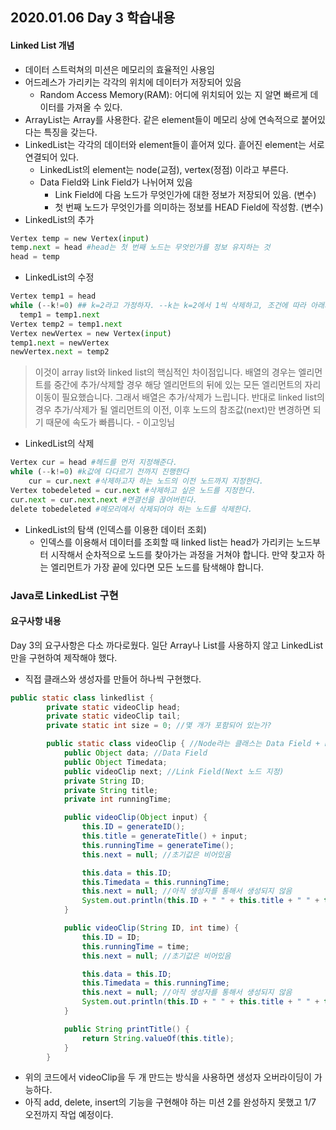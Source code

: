 ## 2020.01.06 Day 3 학습내용

#### Linked List 개념

* 데이터 스트럭쳐의 미션은 메모리의 효율적인 사용임
* 어드레스가 가리키는 각각의 위치에 데이터가 저장되어 있음
  * Random Access Memory(RAM): 어디에 위치되어 있는 지 알면 빠르게 데이터를 가져올 수 있다.
* ArrayList는 Array를 사용한다. 같은 element들이 메모리 상에 연속적으로 붙어있다는 특징을 갖는다.
* LinkedList는 각각의 데이터와 element들이 흩어져 있다. 흩어진 element는 서로 연결되어 있다.
  * LinkedList의 element는 node(교점), vertex(정점) 이라고 부른다.
  * Data Field와 Link Field가 나뉘어져 있음
    * Link Field에 다음 노드가 무엇인가에 대한 정보가 저장되어 있음. (변수)
    * 첫 번째 노드가 무엇인가를 의미하는 정보를 HEAD Field에 작성함. (변수)
* LinkedList의 추가

```python
Vertex temp = new Vertex(input)
temp.next = head #head는 첫 번째 노드는 무엇인가를 정보 유지하는 것
head = temp
```

* LinkedList의 수정

```python
Vertex temp1 = head
while (--k!=0) ## k=2라고 가정하자. --k는 k=2에서 1씩 삭제하고, 조건에 따라 아래의 코드를 실행한다.
  temp1 = temp1.next
Vertex temp2 = temp1.next
Vertex newVertex = new Vertex(input)
temp1.next = newVertex
newVertex.next = temp2
```

> 이것이 array list와 linked list의 핵심적인 차이점입니다. 배열의 경우는 엘리먼트를 중간에 추가/삭제할 경우 해당 엘리먼트의 뒤에 있는 모든 엘리먼트의 자리 이동이 필요했습니다. 그래서 배열은 추가/삭제가 느립니다. 반대로 linked list의 경우 추가/삭제가 될 엘리먼트의 이전, 이후 노드의 참조값(next)만 변경하면 되기 때문에 속도가 빠릅니다. - 이고잉님

* LinkedList의 삭제

```python
Vertex cur = head #헤드를 먼저 지정해준다.
while (--k!=0) #k값에 다다르기 전까지 진행한다
	cur = cur.next #삭제하고자 하는 노드의 이전 노드까지 지정한다.
Vertex tobedeleted = cur.next #삭제하고 싶은 노드를 지정한다.
cur.next = cur.next.next #연결선을 끊어버린다.
delete tobedeleted #메모리에서 삭제되어야 하는 노드를 삭제한다.
```

* LinkedList의 탐색 (인덱스를 이용한 데이터 조회)
  * 인덱스를 이용해서 데이터를 조회할 때 linked list는 head가 가리키는 노드부터 시작해서 순차적으로 노드를 찾아가는 과정을 거쳐야 합니다. 만약 찾고자 하는 엘리먼트가 가장 끝에 있다면 모든 노드를 탐색해야 합니다.

### Java로 LinkedList 구현

#### 요구사항 내용

Day 3의 요구사항은 다소 까다로웠다. 일단 Array나 List를 사용하지 않고 LinkedList만을 구현하여 제작해야 했다.

* 직접 클래스와 생성자를 만들어 하나씩 구현했다.

```java
public static class linkedlist {
        private static videoClip head;
        private static videoClip tail;
        private static int size = 0; //몇 개가 포함되어 있는가?

        public static class videoClip { //Node라는 클래스는 Data Field + Link Field를 갖고 있어야 한다.
            public Object data; //Data Field
            public Object Timedata;
            public videoClip next; //Link Field(Next 노드 지정)
            private String ID;
            private String title;
            private int runningTime;

            public videoClip(Object input) {
                this.ID = generateID();
                this.title = generateTitle() + input;
                this.runningTime = generateTime();
                this.next = null; //초기값은 비어있음

                this.data = this.ID;
                this.Timedata = this.runningTime;
                this.next = null; //아직 생성자를 통해서 생성되지 않음
                System.out.println(this.ID + " " + this.title + " " + this.runningTime);
            }

            public videoClip(String ID, int time) {
                this.ID = ID;
                this.runningTime = time;
                this.next = null; //초기값은 비어있음

                this.data = this.ID;
                this.Timedata = this.runningTime;
                this.next = null; //아직 생성자를 통해서 생성되지 않음
                System.out.println(this.ID + " " + this.title + " " + this.runningTime);
            }

            public String printTitle() {
                return String.valueOf(this.title);
            }
        }
```

* 위의 코드에서 videoClip을 두 개 만드는 방식을 사용하면 생성자 오버라이딩이 가능하다.
* 아직 add, delete, insert의 기능을 구현해야 하는 미션 2를 완성하지 못했고 1/7 오전까지 작업 예정이다.